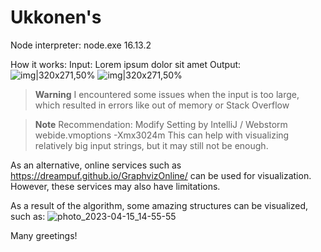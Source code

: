 # Ukkonen's
Node interpreter: node.exe 16.13.2

How it works:
Input: Lorem ipsum dolor sit amet
Output:
![img|320x271,50%](https://user-images.githubusercontent.com/27953991/232255904-8c6538eb-c129-409f-9d9c-214b4140c974.svg)
![img|320x271,50%](https://user-images.githubusercontent.com/27953991/232255905-2d63491b-126f-4eda-ba9d-67bc69128973.svg)

> **Warning**
> I encountered some issues when the input is too large, which resulted in errors like out of memory or Stack Overflow

> **Note**
> Recommendation:
Modify Setting by IntelliJ / Webstorm
webide.vmoptions
-Xmx3024m
This can help with visualizing relatively big input strings, but it may still not be enough.


As an alternative, online services such as https://dreampuf.github.io/GraphvizOnline/ can be used for visualization. 
However, these services may also have limitations.

As a result of the algorithm, some amazing structures can be visualized, such as:
![photo_2023-04-15_14-55-55](https://user-images.githubusercontent.com/27953991/232255910-fc83edd3-f132-4527-b937-b055c00e774e.jpg)

Many greetings!
